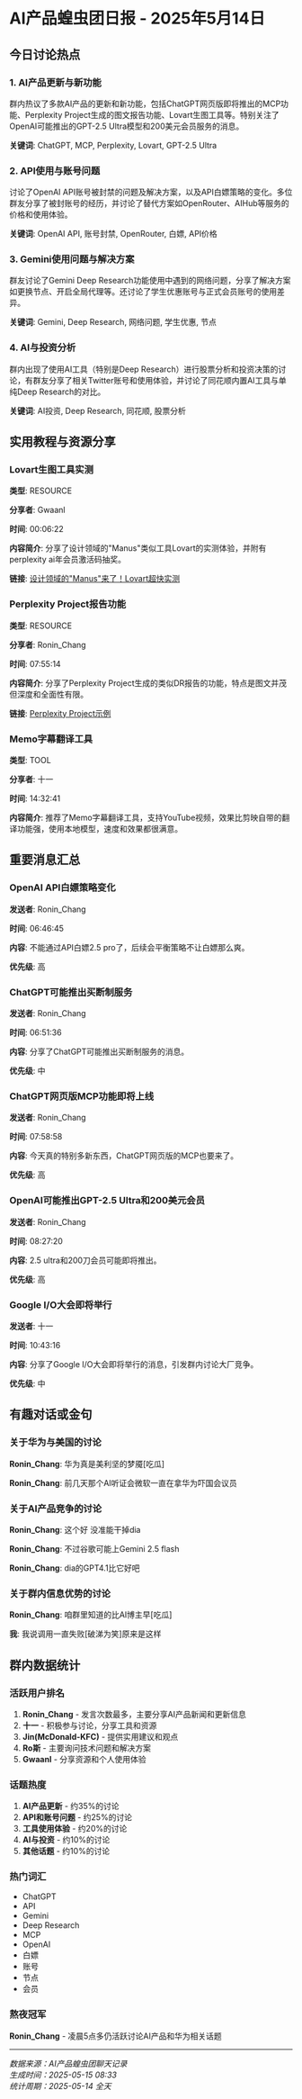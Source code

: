 # AI产品蝗虫团日报 - 2025年5月14日

## 今日讨论热点

### 1. AI产品更新与新功能

群内热议了多款AI产品的更新和新功能，包括ChatGPT网页版即将推出的MCP功能、Perplexity Project生成的图文报告功能、Lovart生图工具等。特别关注了OpenAI可能推出的GPT-2.5 Ultra模型和200美元会员服务的消息。

**关键词**: ChatGPT, MCP, Perplexity, Lovart, GPT-2.5 Ultra

### 2. API使用与账号问题

讨论了OpenAI API账号被封禁的问题及解决方案，以及API白嫖策略的变化。多位群友分享了被封账号的经历，并讨论了替代方案如OpenRouter、AIHub等服务的价格和使用体验。

**关键词**: OpenAI API, 账号封禁, OpenRouter, 白嫖, API价格

### 3. Gemini使用问题与解决方案

群友讨论了Gemini Deep Research功能使用中遇到的网络问题，分享了解决方案如更换节点、开启全局代理等。还讨论了学生优惠账号与正式会员账号的使用差异。

**关键词**: Gemini, Deep Research, 网络问题, 学生优惠, 节点

### 4. AI与投资分析

群内出现了使用AI工具（特别是Deep Research）进行股票分析和投资决策的讨论，有群友分享了相关Twitter账号和使用体验，并讨论了同花顺内置AI工具与单纯Deep Research的对比。

**关键词**: AI投资, Deep Research, 同花顺, 股票分析

## 实用教程与资源分享

### Lovart生图工具实测

**类型**: RESOURCE

**分享者**: Gwaanl

**时间**: 00:06:22

**内容简介**: 分享了设计领域的"Manus"类似工具Lovart的实测体验，并附有perplexity ai年会员激活码抽奖。

**链接**: [设计领域的"Manus"来了！Lovart超快实测](http://mp.weixin.qq.com/s?__biz=Mzk3NTE3Njg4OA==&mid=2247484659&idx=1&sn=6f60decb7af9161d9ce5f3b300528c4e)

### Perplexity Project报告功能

**类型**: RESOURCE

**分享者**: Ronin_Chang

**时间**: 07:55:14

**内容简介**: 分享了Perplexity Project生成的类似DR报告的功能，特点是图文并茂但深度和全面性有限。

**链接**: [Perplexity Project示例](https://ppl-ai-code-interpreter-files.s3.amazonaws.com/web/direct-files/43892894/c0481bfb-dc7c-4713-abf9-a9cf289a4442/c3cddcf0-fb8d-4df6-8647-3b25873cf6f0/index.html)

### Memo字幕翻译工具

**类型**: TOOL

**分享者**: 十一

**时间**: 14:32:41

**内容简介**: 推荐了Memo字幕翻译工具，支持YouTube视频，效果比剪映自带的翻译功能强，使用本地模型，速度和效果都很满意。

## 重要消息汇总

### OpenAI API白嫖策略变化

**发送者**: Ronin_Chang

**时间**: 06:46:45

**内容**: 不能通过API白嫖2.5 pro了，后续会平衡策略不让白嫖那么爽。

**优先级**: 高

### ChatGPT可能推出买断制服务

**发送者**: Ronin_Chang

**时间**: 06:51:36

**内容**: 分享了ChatGPT可能推出买断制服务的消息。

**优先级**: 中

### ChatGPT网页版MCP功能即将上线

**发送者**: Ronin_Chang

**时间**: 07:58:58

**内容**: 今天真的特别多新东西，ChatGPT网页版的MCP也要来了。

**优先级**: 高

### OpenAI可能推出GPT-2.5 Ultra和200美元会员

**发送者**: Ronin_Chang

**时间**: 08:27:20

**内容**: 2.5 ultra和200刀会员可能即将推出。

**优先级**: 高

### Google I/O大会即将举行

**发送者**: 十一

**时间**: 10:43:16

**内容**: 分享了Google I/O大会即将举行的消息，引发群内讨论大厂竞争。

**优先级**: 中

## 有趣对话或金句

### 关于华为与美国的讨论

**Ronin_Chang**: 华为真是美利坚的梦魇[吃瓜]

**Ronin_Chang**: 前几天那个AI听证会微软一直在拿华为吓国会议员

### 关于AI产品竞争的讨论

**Ronin_Chang**: 这个好 没准能干掉dia

**Ronin_Chang**: 不过谷歌可能上Gemini 2.5 flash

**Ronin_Chang**: dia的GPT4.1比它好吧

### 关于群内信息优势的讨论

**Ronin_Chang**: 咱群里知道的比AI博主早[吃瓜]

**我**: 我说调用一直失败[破涕为笑]原来是这样

## 群内数据统计

### 活跃用户排名

1. **Ronin_Chang** - 发言次数最多，主要分享AI产品新闻和更新信息
2. **十一** - 积极参与讨论，分享工具和资源
3. **Jin(McDonald-KFC)** - 提供实用建议和观点
4. **Ro斯** - 主要询问技术问题和解决方案
5. **Gwaanl** - 分享资源和个人使用体验

### 话题热度

1. **AI产品更新** - 约35%的讨论
2. **API和账号问题** - 约25%的讨论
3. **工具使用体验** - 约20%的讨论
4. **AI与投资** - 约10%的讨论
5. **其他话题** - 约10%的讨论

### 热门词汇

- ChatGPT
- API
- Gemini
- Deep Research
- MCP
- OpenAI
- 白嫖
- 账号
- 节点
- 会员

### 熬夜冠军

**Ronin_Chang** - 凌晨5点多仍活跃讨论AI产品和华为相关话题

---

*数据来源：AI产品蝗虫团聊天记录*  
*生成时间：2025-05-15 08:33*  
*统计周期：2025-05-14 全天*